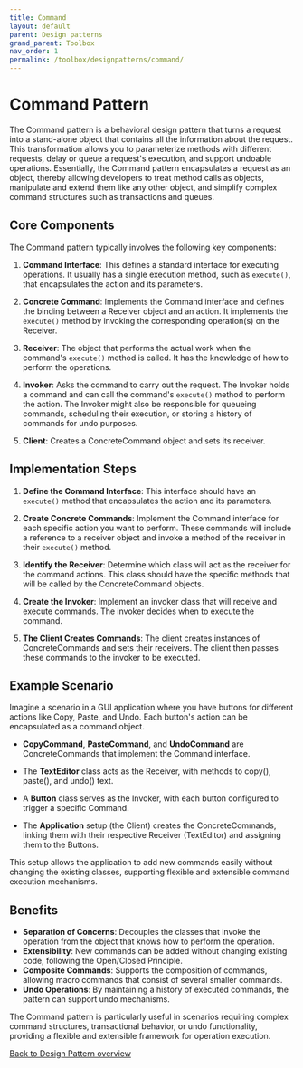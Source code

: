 ```yaml
---
title: Command
layout: default
parent: Design patterns
grand_parent: Toolbox
nav_order: 1
permalink: /toolbox/designpatterns/command/
---
```


# Command Pattern

The Command pattern is a behavioral design pattern that turns a request into a stand-alone object that contains all the information about the request. This transformation allows you to parameterize methods with different requests, delay or queue a request's execution, and support undoable operations. Essentially, the Command pattern encapsulates a request as an object, thereby allowing developers to treat method calls as objects, manipulate and extend them like any other object, and simplify complex command structures such as transactions and queues.

## Core Components

The Command pattern typically involves the following key components:

1. **Command Interface**: This defines a standard interface for executing operations. It usually has a single execution method, such as `execute()`, that encapsulates the action and its parameters.

2. **Concrete Command**: Implements the Command interface and defines the binding between a Receiver object and an action. It implements the `execute()` method by invoking the corresponding operation(s) on the Receiver.

3. **Receiver**: The object that performs the actual work when the command's `execute()` method is called. It has the knowledge of how to perform the operations.

4. **Invoker**: Asks the command to carry out the request. The Invoker holds a command and can call the command's `execute()` method to perform the action. The Invoker might also be responsible for queueing commands, scheduling their execution, or storing a history of commands for undo purposes.

5. **Client**: Creates a ConcreteCommand object and sets its receiver.

## Implementation Steps

1. **Define the Command Interface**: This interface should have an `execute()` method that encapsulates the action and its parameters.

2. **Create Concrete Commands**: Implement the Command interface for each specific action you want to perform. These commands will include a reference to a receiver object and invoke a method of the receiver in their `execute()` method.

3. **Identify the Receiver**: Determine which class will act as the receiver for the command actions. This class should have the specific methods that will be called by the ConcreteCommand objects.

4. **Create the Invoker**: Implement an invoker class that will receive and execute commands. The invoker decides when to execute the command.

5. **The Client Creates Commands**: The client creates instances of ConcreteCommands and sets their receivers. The client then passes these commands to the invoker to be executed.

## Example Scenario

Imagine a scenario in a GUI application where you have buttons for different actions like Copy, Paste, and Undo. Each button's action can be encapsulated as a command object.

- **CopyCommand**, **PasteCommand**, and **UndoCommand** are ConcreteCommands that implement the Command interface.

- The **TextEditor** class acts as the Receiver, with methods to copy(), paste(), and undo() text.

- A **Button** class serves as the Invoker, with each button configured to trigger a specific Command.

- The **Application** setup (the Client) creates the ConcreteCommands, linking them with their respective Receiver (TextEditor) and assigning them to the Buttons.

This setup allows the application to add new commands easily without changing the existing classes, supporting flexible and extensible command execution mechanisms.

## Benefits

- **Separation of Concerns**: Decouples the classes that invoke the operation from the object that knows how to perform the operation.
- **Extensibility**: New commands can be added without changing existing code, following the Open/Closed Principle.
- **Composite Commands**: Supports the composition of commands, allowing macro commands that consist of several smaller commands.
- **Undo Operations**: By maintaining a history of executed commands, the pattern can support undo mechanisms.

The Command pattern is particularly useful in scenarios requiring complex command structures, transactional behavior, or undo functionality, providing a flexible and extensible framework for operation execution.

[Back to Design Pattern overview](./README.md)
